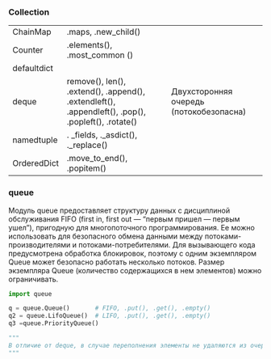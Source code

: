 
### Collection

|  |  | |
| --- | --- | --- |
| ChainMap | .maps, .new_child() |
| Counter | .elements(), .most_common ()|
| defaultdict ||
| deque | remove(), len(), .extend(), .append(), .extendleft(), .appendleft(), .pop(), .popleft(), .rotate() | Двухсторонняя очередь (потокобезопасна) |
| namedtuple | . _fields, ._asdict(), ._replace() | |
| OrderedDict | .move_to_end(), .popitem() |

### queue 
Модуль queue предоставляет структуру данных c дисциплиной обслуживания FIFO (first in, first out — “первым пришел — первым ушел”), пригодную для многопоточного программирования. Ее можно использовать для безопасного обмена данными между потоками-производителями и потоками-потребителями. 
Для вызывающего кода предусмотрена обработка блокировок, поэтому c одним экземпляром Queue может безопасно работать несколько потоков. Размер экземпляра Queue (количество содержащихся в нем элементов) можно ограничивать.

```python
import queue

q = queue.Queue()       # FIFO, .put(), .get(), .empty()
q2 = queue.LifoQueue()  # LIFO, .put(), .get(), .empty()
q3 =queue.PriorityQueue()

"""
В отличие от deque, в случае переполнения элементы не удаляются из очереди, чтобы освободить место, а блокируется вставка новых элементов, т. е. программа ждет, пока какой-нибудь другой поток удалит элемент из очереди. Это полезно для ограничения общего числа работающих потоков.
"""

```
